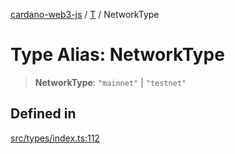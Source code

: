[cardano-web3-js](../../../index.md) / [T](../index.md) / NetworkType

# Type Alias: NetworkType

> **NetworkType**: `"mainnet"` \| `"testnet"`

## Defined in

[src/types/index.ts:112](https://github.com/xray-network/cardano-web3-js/blob/0efa60054f9e70c553f4bc789b93f1afba32576f/src/types/index.ts#L112)
